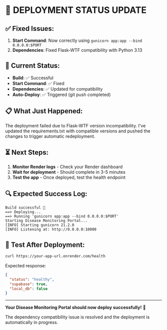 # 🎯 **DEPLOYMENT STATUS UPDATE**

## ✅ Fixed Issues:
1. **Start Command**: Now correctly using `gunicorn app:app --bind 0.0.0.0:$PORT`
2. **Dependencies**: Fixed Flask-WTF compatibility with Python 3.13

## 🚀 Current Status:
- **Build**: ✅ Successful
- **Start Command**: ✅ Fixed  
- **Dependencies**: ✅ Updated for compatibility
- **Auto-Deploy**: ✅ Triggered (git push completed)

## 📋 What Just Happened:
The deployment failed due to Flask-WTF version incompatibility. I've updated the requirements.txt with compatible versions and pushed the changes to trigger automatic redeployment.

## ⏳ Next Steps:
1. **Monitor Render logs** - Check your Render dashboard
2. **Wait for deployment** - Should complete in 3-5 minutes
3. **Test the app** - Once deployed, test the health endpoint

## 🔍 Expected Success Log:
```
Build successful 🎉
==> Deploying...
==> Running 'gunicorn app:app --bind 0.0.0.0:$PORT'
Starting Disease Monitoring Portal...
[INFO] Starting gunicorn 21.2.0
[INFO] Listening at: http://0.0.0.0:10000
```

## 🧪 Test After Deployment:
```bash
curl https://your-app-url.onrender.com/health
```

Expected response:
```json
{
  "status": "healthy",
  "supabase": true,
  "local_db": false
}
```

---

**Your Disease Monitoring Portal should now deploy successfully!** 🎉

The dependency compatibility issue is resolved and the deployment is automatically in progress.
